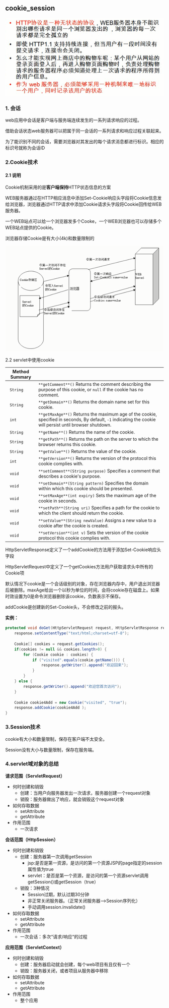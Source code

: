## cookie_session

![1536629728275](../图片/1536629728275.png)

### 1. 会话

web应用中会话是客户端与服务端连续发生的一系列请求响应的过程。

借助会话状态web服务器可以把属于同一会话的一系列请求和响应过程关联起来。

为了能识别不同的会话，需要浏览器对其发出的每个请求消息都进行标识。相应的标识号就称为会话ID

### 2.Cookie技术

#### 2.1 说明

Cookie机制采用的是**客户端保持**HTTP状态信息的方案

WEB服务器通过在HTTP相应消息中添加Set-Cookie响应头字段将Cookie信息发给浏览器，浏览器通过HTTP请求中添加Cookie请求头字段将Cookie回传给WEB服务器。

一个WEB站点可以给一个浏览器发多个Cooke，一个WEB浏览器也可以存储多个WEB站点提供的Cookie。

浏览器存储Cookie是有大小(4k)和数量限制的

![1536630930255](../图片/1536630930255.png)

2.2 servlet中使用cookie

 

| **Method Summary** |                                                              |
| ------------------ | ------------------------------------------------------------ |
| ` String`          | `**getComment**()`             Returns the comment describing the purpose of this cookie, or  `null` if the cookie has no comment. |
| ` String`          | `**getDomain**()`             Returns the domain name set for this cookie. |
| ` int`             | `**getMaxAge**()`             Returns the maximum age of the cookie, specified in seconds, By  default, `-1` indicating the cookie will persist until browser  shutdown. |
| ` String`          | `**getName**()`             Returns the name of the cookie.  |
| ` String`          | `**getPath**()`             Returns the path on the server to which the browser returns this  cookie. |
| ` String`          | `**getValue**()`             Returns the value of the cookie. |
| ` int`             | `**getVersion**()`             Returns the version of the protocol this cookie complies  with. |
| ` void`            | `**setComment**(String purpose)`             Specifies a comment that describes a cookie's purpose. |
| ` void`            | `**setDomain**(String pattern)`             Specifies the domain within which this cookie should be  presented. |
| ` void`            | `**setMaxAge**(int expiry)`             Sets the maximum age of the cookie in seconds. |
| ` void`            | `**setPath**(String uri)`             Specifies a path for the cookie to which the client should return  the cookie. |
| ` void`            | `**setValue**(String newValue)`             Assigns a new value to a cookie after the cookie is  created. |
| ` void`            | `**setVersion**(int v)`             Sets the version of the cookie protocol this cookie complies  with. |

HttpServletResponse定义了一个addCookie的方法用于添加Set-Cookie响应头字段

HttpServletRequest中定义了一个getCookies方法用户获取请求头中所有的Cookie项



默认情况下cookie是一个会话级别的对象，存在浏览器内存中，用户退出浏览器后被删除。maxAge给出一个以秒为单位的时间，会将cookie存在磁盘上。如果时效设置为0是命令浏览器删除该cookie，负数表示不保存。

addCookie是创建新的Set-Cookie头，不会修改之前的报头。



**实例：**

```java
protected void doGet(HttpServletRequest request, HttpServletResponse response) throws ServletException, IOException {
    response.setContentType("text/html;charset=utf-8");

    Cookie[] cookies = request.getCookies();
    if(cookies != null && cookies.length>0) {
        for (Cookie cookie : cookies) {
            if ("visited".equals(cookie.getName())) {
                response.getWriter().append("欢迎回来");
            }
        }
    } else {
        response.getWriter().append("欢迎您首次访问");
    }

    Cookie cookie4Add = new Cookie("visited", "true");
    response.addCookie(cookie4Add );
}
```



### 3.Session技术

cookie有大小和数量限制，保存在客户端不太安全。

Session没有大小与数量限制，保存在服务端。



### 4.servlet域对象的总结

**请求范围（ServletRequest）**

- 何时创建和销毁
  - 创建：当用户向服务器发出一次请求，服务器创建一个request对象
  - 销毁：服务器做出了响应，就会销毁这个request对象
- 如何存取数据
  - setAttribute
  - getAttribute
- 作用范围
  - 一次请求

**会话范围（HttpSession）**

- 何时创建和销毁
  - 创建：服务器第一次调用getSession
    - jsp:是否是第一资源，是访问的第一个资源JSP的page指定的session属性值为true
    - servlet：是否是第一个资源，是访问的第一个资源servlet调用getSession()或getSession（true）
  - 销毁：3种情况
    - Session过期，默认过期30分钟
    - 非正常关闭服务器。（正常关闭服务器-->Session序列化）
    - 手动调用session.invalidate()
- 如何存取数据
  - setAttribute
  - getAttribute
- 作用范围
  - 一次会话：多次“请求/响应“的过程

**应用范围（ServletContext）**

- 何时创建和销毁
  - 创建：服务器启动就会创建，每个web项目有且仅有一个
  - 销毁：服务器关闭，或者项目从服务器中移除
- 如何存取数据
  - setAttribute
  - getAttribute
- 作用范围
  - 整个应用
